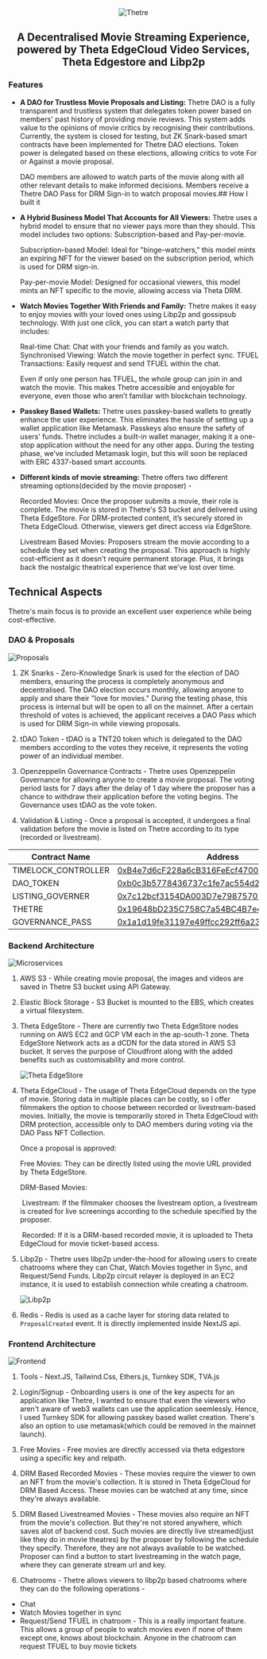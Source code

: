 <div align="center">
    <img src="https://data.thetaedgestore.com/api/v2/data/0x5fe701fdc26e01f8698cd546ee16a7920df1a537322cb631eb08d76e5aa0162d" alt="Thetre">
    <h2>A Decentralised Movie Streaming Experience, powered by Theta EdgeCloud Video Services, Theta Edgestore and Libp2p</h2>
</div>

### Features
- **A DAO for Trustless Movie Proposals and Listing:** Thetre DAO is a fully transparent and trustless system that delegates token power based on members' past history of providing movie reviews. This system adds value to the opinions of movie critics by recognising their contributions. Currently, the system is closed for testing, but ZK Snark-based smart contracts have been implemented for Thetre DAO elections. Token power is delegated based on these elections, allowing critics to vote For or Against a movie proposal.

     DAO members are allowed to watch parts of the movie along with all other relevant details to make informed decisions. Members receive a Thetre DAO Pass for DRM Sign-in to watch proposal movies.## How I built it

- **A Hybrid Business Model That Accounts for All Viewers:** Thetre uses a hybrid model to ensure that no viewer pays more than they should. This model includes two options: Subscription-based and Pay-per-movie.

     Subscription-based Model: Ideal for "binge-watchers," this model mints an expiring NFT for the viewer based on the subscription period, which is used for DRM sign-in.

     Pay-per-movie Model: Designed for occasional viewers, this model mints an NFT specific to the movie, allowing access via Theta DRM.

- **Watch Movies Together With Friends and Family:** Thetre makes it easy to enjoy movies with your loved ones using Libp2p and gossipsub technology. With just one click, you can start a watch party that includes:

     Real-time Chat: Chat with your friends and family as you watch.
     Synchronised Viewing: Watch the movie together in perfect sync.
     TFUEL Transactions: Easily request and send TFUEL within the chat.

     Even if only one person has TFUEL, the whole group can join in and watch the movie. This makes Thetre accessible and enjoyable for everyone, even those who aren’t familiar with blockchain technology.

- **Passkey Based Wallets:** Thetre uses passkey-based wallets to greatly enhance the user experience. This eliminates the hassle of setting up a wallet application like Metamask. Passkeys also ensure the safety of users' funds. Thetre includes a built-in wallet manager, making it a one-stop application without the need for any other apps. During the testing phase, we’ve included Metamask login, but this will soon be replaced with ERC 4337-based smart accounts.

- **Different kinds of movie streaming:** Thetre offers two different streaming options(decided by the movie proposer) -

     Recorded Movies: Once the proposer submits a movie, their role is complete. The movie is stored in Thetre's S3 bucket and delivered using Theta EdgeStore. For DRM-protected content, it’s securely stored in Theta EdgeCloud. Otherwise, viewers get direct access via EdgeStore.

     Livestream Based Movies: Proposers stream the movie according to a schedule they set when creating the proposal. This approach is highly cost-efficient as it doesn't require permanent storage. Plus, it brings back the nostalgic theatrical experience that we’ve lost over time.

## Technical Aspects
Thetre's main focus is to provide an excellent user experience while being cost-effective.

### DAO & Proposals
![Proposals](https://data.thetaedgestore.com/api/v2/data/0x450f37edfc0a91e1df612883c30a1c64a49c71af9706934f841e3da72d9a3536/)

1. ZK Snarks - Zero-Knowledge Snark is used for the election of DAO members, ensuring the process is completely anonymous and decentralised. The DAO election occurs monthly, allowing anyone to apply and share their "love for movies." During the testing phase, this process is internal but will be open to all on the mainnet. After a certain threshold of votes is achieved, the applicant receives a DAO Pass which is used for DRM Sign-in while viewing proposals.

2. tDAO Token - tDAO is a TNT20 token which is delegated to the DAO members according to the votes they receive, it represents the voting power of an individual member.

3. Openzeppelin Governance Contracts - Thetre uses Openzeppelin Governance for allowing anyone to create a movie proposal. The voting period lasts for 7 days after the delay of 1 day where the proposer has a chance to withdraw their application before the voting begins. The Governance uses tDAO as the vote token.

4. Validation & Listing - Once a proposal is accepted, it undergoes a final validation before the movie is listed on Thetre according to its type (recorded or livestream).

| Contract Name        | Address                                    |
|----------------------|--------------------------------------------|
| TIMELOCK_CONTROLLER  | [0xB4e7d6cF228a6cB316FeEcf4700BE133257eFF47](https://testnet-explorer.thetatoken.org/account/0xB4e7d6cF228a6cB316FeEcf4700BE133257eFF47) |
| DAO_TOKEN            | [0xb0c3b5778436737c1fe7ac554d2ea9180A620574](https://testnet-explorer.thetatoken.org/account/0xb0c3b5778436737c1fe7ac554d2ea9180A620574) |
| LISTING_GOVERNER     | [0x7c12bcf3154DA003D7e79875707cC3aa393a3646](https://testnet-explorer.thetatoken.org/account/0x7c12bcf3154DA003D7e79875707cC3aa393a3646) |
| THETRE               | [0x19648bD235C758C7a54BC4B7e4d8Faf67a8a44EE](https://testnet-explorer.thetatoken.org/account/0x19648bD235C758C7a54BC4B7e4d8Faf67a8a44EE) |
| GOVERNANCE_PASS      | [0x1a1d19fe31197e49ffcc292ff6a23c4fefb3ff39](https://testnet-explorer.thetatoken.org/account/0x1a1d19fe31197e49ffcc292ff6a23c4fefb3ff39) |


### Backend Architecture
![Microservices](https://data.thetaedgestore.com/api/v2/data/0x2c8aa4e185b1b735b9f5143a508d494f637cfbb0327c2542fcc95a0c85369e44/)

1. AWS S3 - While creating movie proposal, the images and videos are saved in Thetre S3 bucket using API Gateway.

2. Elastic Block Storage - S3 Bucket is mounted to the EBS, which creates a virtual filesystem.

3. Theta EdgeStore - There are currently two Theta EdgeStore nodes running on AWS EC2 and GCP VM each in the ap-south-1 zone. Theta EdgeStore Network acts as a dCDN for the data stored in AWS S3 bucket. It serves the purpose of Cloudfront along with the added benefits such as customisability and more control.

     ![Theta EdgeStore](https://data.thetaedgestore.com/api/v2/data/0x4686ab03d5b71f07ec3dad077be8e8bccf07e7b03a9db16d1710ee94d587f714/)

4. Theta EdgeCloud - The usage of Theta EdgeCloud depends on the type of movie. Storing data in multiple places can be costly, so I offer filmmakers the option to choose between recorded or livestream-based movies. Initially, the movie is temporarily stored in Theta EdgeCloud with DRM protection, accessible only to DAO members during voting via the DAO Pass NFT Collection.

     Once a proposal is approved:

     Free Movies: They can be directly listed using the movie URL provided by Theta EdgeStore.

     DRM-Based Movies:

      &nbsp;Livestream: If the filmmaker chooses the livestream option, a livestream is created for live screenings according to the schedule specified by the proposer.

      &nbsp;Recorded: If it is a DRM-based recorded movie, it is uploaded to Theta EdgeCloud for movie ticket-based access.

5. Libp2p - Thetre uses libp2p under-the-hood for allowing users to create chatrooms where they can Chat, Watch Movies together in Sync, and Request/Send Funds. Libp2p circuit relayer is deployed in an EC2 instance, it is used to establish connection while creating a chatroom. 

      ![Libp2p](https://data.thetaedgestore.com/api/v2/data/0x0a0d993408be00ff0d3fb6c14b2fddb7cf13392848e0ec44f359a9ab235cfec9/)

6. Redis - Redis is used as a cache layer for storing data related to ```ProposalCreated``` event. It is directly implemented inside NextJS api.

### Frontend Architecture

![Frontend](https://data.thetaedgestore.com/api/v2/data/0xf4a6d9bf7d11914bc877ef34969fb798878ed61fe98f300a9a3d763af2caa446)

1. Tools - Next.JS, Tailwind.Css, Ethers.js, Turnkey SDK, TVA.js

2. Login/Signup - Onboarding users is one of the key aspects for an application like Thetre, I wanted to ensure that even the viewers who aren't aware of web3 wallets can use the application seemlessly. Hence, I used Turnkey SDK for allowing passkey based wallet creation. There's also an option to use metamask(which could be removed in the mainnet launch). 

3. Free Movies - Free movies are directly accessed via theta edgestore using a specific key and relpath.

4. DRM Based Recorded Movies - These movies require the viewer to own an NFT from the movie's collection. It is stored in Theta EdgeCloud for DRM Based Access. These movies can be watched at any time, since they're always available.

5. DRM Based Livestreamed Movies - These movies also require an NFT from the movie's collection. But they're not stored anywhere, which saves alot of backend cost. Such movies are directly live streamed(just like they do in movie theatres) by the proposer by following the schedule they specify. Therefore, they are not always available to be watched. Proposer can find a button to start livestreaming in the watch page, where they can generate stream url and key.

6. Chatrooms - Thetre allows viewers to libp2p based chatrooms where they can do the following operations - 

- Chat
- Watch Movies together in sync
- Request/Send TFUEL in chatroom - This is a really important feature. This allows a group of people to watch movies even if none of them except one, knows about blockchain. Anyone in the chatroom can request TFUEL to buy movie tickets